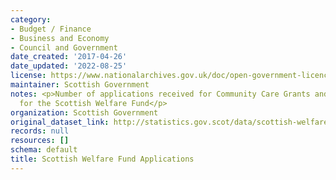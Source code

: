 ```yaml
---
category:
- Budget / Finance
- Business and Economy
- Council and Government
date_created: '2017-04-26'
date_updated: '2022-08-25'
license: https://www.nationalarchives.gov.uk/doc/open-government-licence/version/3/
maintainer: Scottish Government
notes: <p>Number of applications received for Community Care Grants and Crisis Grants
  for the Scottish Welfare Fund</p>
organization: Scottish Government
original_dataset_link: http://statistics.gov.scot/data/scottish-welfare-fund-applications
records: null
resources: []
schema: default
title: Scottish Welfare Fund Applications
---
```

